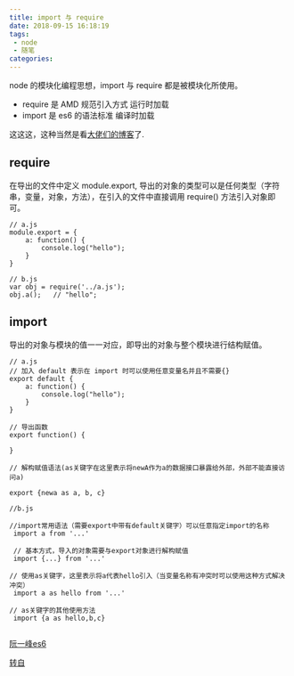 ```yaml
---
title: import 与 require
date: 2018-09-15 16:18:19
tags:
 - node
 - 随笔
categories:
---
```


node 的模块化编程思想，import 与 require 都是被模块化所使用。

- require 是 AMD 规范引入方式  运行时加载
- import  是 es6 的语法标准    编译时加载 

这这这，这种当然是看[大佬们的博客](http://www.ruanyifeng.com/blog/2015/11/circular-dependency.html)了.

<!--more-->

## require

在导出的文件中定义 module.export, 导出的对象的类型可以是任何类型（字符串，变量，对象，方法），在引入的文件中直接调用 require() 方法引入对象即可。

```
// a.js 
module.export = {
    a: function() {
        console.log("hello");
    }
}

// b.js
var obj = require('../a.js');
obj.a();   // "hello";
```



## import

导出的对象与模块的值一一对应，即导出的对象与整个模块进行结构赋值。

```
// a.js
// 加入 default 表示在 import 时可以使用任意变量名并且不需要{}
export default {      
    a: function() {
        console.log("hello");
    }
}

// 导出函数
export function() {

}

// 解构赋值语法(as关键字在这里表示将newA作为a的数据接口暴露给外部，外部不能直接访问a)

export {newa as a, b, c}

//b.js

//import常用语法（需要export中带有default关键字）可以任意指定import的名称
 import a from '...'  

 // 基本方式，导入的对象需要与export对象进行解构赋值
 import {...} from '...'  

// 使用as关键字，这里表示将a代表hello引入（当变量名称有冲突时可以使用这种方式解决冲突）
 import a as hello from '...'  

// as关键字的其他使用方法
 import {a as hello,b,c} 


```

[阮一峰es6](http://es6.ruanyifeng.com/#docs/module-loader)

[转自](https://www.imooc.com/article/22371?block_id=tuijian_wz)